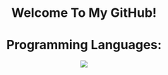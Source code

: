 <h1 align="center">Welcome To My GitHub!</h1>



<h1 align="center"> Programming Languages: </h1>
<p align="center">
  <a href="https://skillicons.dev">
    <img src="https://skillicons.dev/icons?i=java, cs, js, kubernetes,docker,c,vim" />
  </a>
</p>
